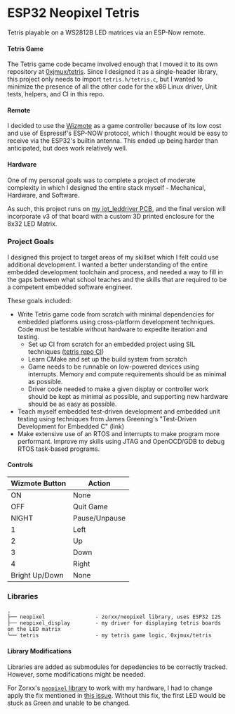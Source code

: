 # ESP32 Neopixel Tetris

Tetris playable on a WS2812B LED matrices via an ESP-Now remote.

#### Tetris Game
The Tetris game code became involved enough that I moved it to its own repository at [0xjmux/tetris](https://github.com/0xjmux/tetris). Since I designed it as a single-header library, this project only needs to import `tetris.h/tetris.c`, but I wanted to minimize the presence of all the other code for the x86 Linux driver, Unit tests, helpers, and CI in this repo.

#### Remote
I decided to use the [Wizmote](https://www.wizconnected.com/en-us/p/accessory-wizmote/046677603595) as a game controller because of its low cost and use of Espressif's ESP-NOW protocol, which I thought would be easy to receive via the ESP32's builtin antenna. This ended up being harder than anticipated, but does work relatively well.


#### Hardware
One of my personal goals was to complete a project of moderate complexity in which I designed the entire stack myself - Mechanical, Hardware, and Software.

As such, this project runs on [my iot_leddriver PCB](https://github.com/0xjmux/iot_leddriver_hw), and the final version will incorporate v3 of that board with a custom 3D printed enclosure for the 8x32 LED Matrix.


### Project Goals
I designed this project to target areas of my skillset which I felt could use additional development. I wanted a better understanding of the entire embedded development toolchain and process, and needed a way to fill in the gaps between what school teaches and the skills that are required to be a competent embedded software engineer.

These goals included:
* Write Tetris game code from scratch with minimal dependencies for embedded platforms using cross-platform development techniques. Code must be testable without hardware to expedite iteration and testing.
    * Set up CI from scratch for an embedded project using SIL techniques ([tetris repo CI](https://github.com/0xjmux/tetris/actions))
    * Learn CMake and set up the build system from scratch
    * Game needs to be runnable on low-powered devices using interrupts. Memory and compute requirements should be as minimal as possible.
    * Driver code needed to make a given display or controller work should be kept as minimal as possible, and supporting new hardware should be as easy as possible.
* Teach myself embedded test-driven development and embedded unit testing using techniques from James Greening's "Test-Driven Development for Embedded C" (link)
* Make extensive use of an RTOS and interrupts to make program more performant.
Improve my skills using JTAG and OpenOCD/GDB to debug RTOS task-based programs.


#### Controls
| Wizmote Button | Action        |
|----------------|---------------|
| ON             | None          |
| OFF            | Quit Game     |
| NIGHT          | Pause/Unpause |
| 1              | Left          |
| 2              | Up            |
| 3              | Down          |
| 4              | Right         |
| Bright Up/Down | None          |

### Libraries
```
.
├── neopixel                - zorxx/neopixel library, uses ESP32 I2S
├── neopixel_display        - my driver for displaying tetris boards on the LED matrix
└── tetris                  - my tetris game logic, 0xjmux/tetris
```

#### Library Modifications
Libraries are added as submodules for depedencies to be correctly tracked. However, some modifications might be needed.

For Zorxx's [`neopixel` library](https://github.com/zorxx/neopixel) to work with my hardware, I had to change apply the fix mentioned in [this issue](https://github.com/zorxx/neopixel/issues/2). Without this fix, the first LED would be stuck as Green and unable to be changed.

